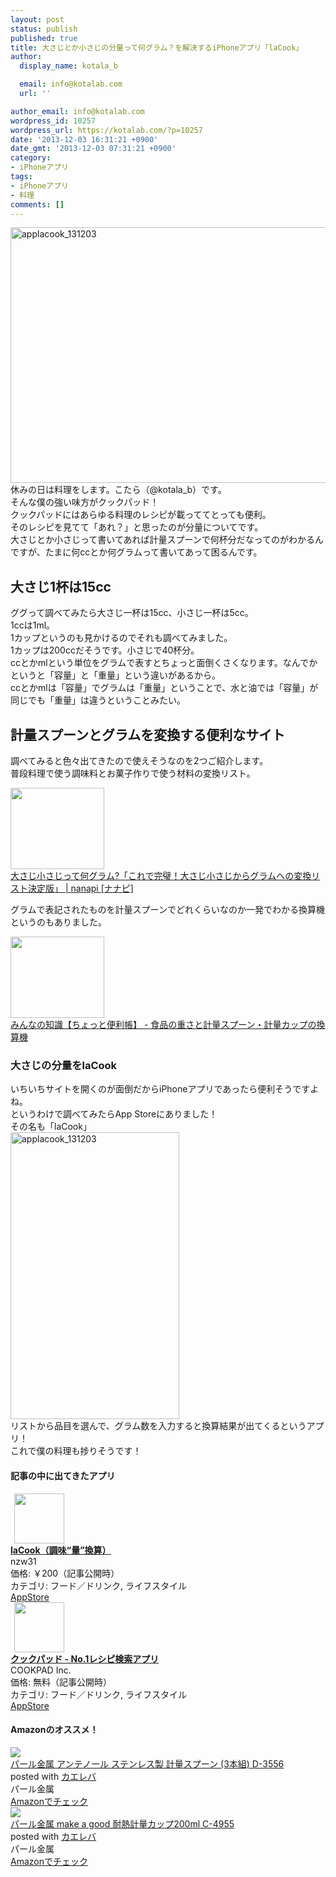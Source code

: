 ```yaml
---
layout: post
status: publish
published: true
title: 大さじとか小さじの分量って何グラム？を解決するiPhoneアプリ「laCook」
author:
  display_name: kotala_b

  email: info@kotalab.com
  url: ''

author_email: info@kotalab.com
wordpress_id: 10257
wordpress_url: https://kotalab.com/?p=10257
date: '2013-12-03 16:31:21 +0900'
date_gmt: '2013-12-03 07:31:21 +0900'
category:
- iPhoneアプリ
tags:
- iPhoneアプリ
- 料理
comments: []
---
```

<p><img src="https://kotalab.com/wp-content/uploads/applacook_131203-546x409.jpg" alt="applacook_131203" width="546" height="409" class="alignnone size-large wp-image-10261" /><br />
休みの日は料理をします。こたら（@kotala_b）です。<br />
そんな僕の強い味方がクックパッド！<br />
クックパッドにはあらゆる料理のレシピが載っててとっても便利。<br />
そのレシピを見てて「あれ？」と思ったのが分量についてです。<br />
大さじとか小さじって書いてあれば計量スプーンで何杯分だなってのがわかるんですが、たまに何ccとか何グラムって書いてあって困るんです。<br />
<!--more--></p>
<h2>大さじ1杯は15cc</h2>
<p>ググって調べてみたら大さじ一杯は15cc、小さじ一杯は5cc。<br />
1ccは1ml。<br />
1カップというのも見かけるのでそれも調べてみました。<br />
1カップは200ccだそうです。小さじで40杯分。<br />
ccとかmlという単位をグラムで表すとちょっと面倒くさくなります。なんでかというと「容量」と「重量」という違いがあるから。<br />
ccとかmlは「容量」でグラムは「重量」ということで、水と油では「容量」が同じでも「重量」は違うということみたい。</p>
<h2>計量スプーンとグラムを変換する便利なサイト</h2>
<p>調べてみると色々出てきたので使えそうなのを2つご紹介します。<br />
普段料理で使う調味料とお菓子作りで使う材料の変換リスト。</p>
<div class="shht">
<div class="shhtimg"><a href="http://nanapi.jp/19581/" target="_blank"><img src="http://capture.heartrails.com/150x130/shadow?http://nanapi.jp/19581/" alt="" width="150" height="130" /></a></div>
<div class="shhttext"><a href="http://nanapi.jp/19581/" target="_blank">大さじ小さじって何グラム?「これで完璧！大さじ小さじからグラムへの変換リスト決定版」 | nanapi [ナナピ]</a><a href="http://b.hatena.ne.jp/entry/http://nanapi.jp/19581/" target="_blank"><img border="0" src="http://b.hatena.ne.jp/entry/image/http://nanapi.jp/19581/" alt="" /></a></div>
</div>
<p>グラムで表記されたものを計量スプーンでどれくらいなのか一発でわかる換算機というのもありました。</p>
<div class="shht">
<div class="shhtimg"><a href="http://www.benricho.org/doryoko_cup_spoon/conv.html" target="_blank"><img src="http://capture.heartrails.com/150x130/shadow?http://www.benricho.org/doryoko_cup_spoon/conv.html" alt="" width="150" height="130" /></a></div>
<div class="shhttext"><a href="http://www.benricho.org/doryoko_cup_spoon/conv.html" target="_blank">みんなの知識【ちょっと便利帳】 - 食品の重さと計量スプーン・計量カップの換算機</a><a href="http://b.hatena.ne.jp/entry/http://www.benricho.org/doryoko_cup_spoon/conv.html" target="_blank"><img border="0" src="http://b.hatena.ne.jp/entry/image/http://www.benricho.org/doryoko_cup_spoon/conv.html" alt="" /></a></div>
</div>
<h3>大さじの分量をlaCook</h3>
<p>いちいちサイトを開くのが面倒だからiPhoneアプリであったら便利そうですよね。<br />
というわけで調べてみたらApp Storeにありました！<br />
その名も「laCook」<br />
<img src="https://kotalab.com/wp-content/uploads/applacook_131203.png" alt="applacook_131203" width="270" height="459" class="alignnone size-full wp-image-10259" /><br />
リストから品目を選んで、グラム数を入力すると換算結果が出てくるというアプリ！<br />
これで僕の料理も捗りそうです！</p>
<h4 class="app">記事の中に出てきたアプリ</h4>
<div class="applink">
<div class="applinkimg"><a href="https://itunes.apple.com/jp/app/lacook-diao-wei-liang-huan/id408185312?mt=8&uo=4&at=10l4yU" rel="nofollow" target="_blank"><img hspace="6" src="http://a1683.phobos.apple.com/us/r30/Purple/v4/3a/f2/c5/3af2c579-e03e-142c-9998-9defb1a01474/mzl.xqcqmkrb.png" width="80" /></a></div>
<div class="applinktext">
<div class="applinktitle"><strong><a href="https://itunes.apple.com/jp/app/lacook-diao-wei-liang-huan/id408185312?mt=8&uo=4&at=10l4yU" rel="nofollow" target="_blank">laCook（調味&ldquo;量&rdquo;換算）</a></strong></div>
<div class="applinkinfo">nzw31</div>
<div class="applinkinfo">価格: ￥200（記事公開時）</div>
<div class="applinkinfo">カテゴリ: フード／ドリンク, ライフスタイル</div>
</div>
<div class="clear"></div>
<div class="appstorelink"><a href="https://itunes.apple.com/jp/app/lacook-diao-wei-liang-huan/id408185312?mt=8&uo=4&at=10l4yU" rel="nofollow" target="_blank">AppStore</a></div>
</div>
<div class="applink">
<div class="applinkimg"><a href="https://itunes.apple.com/jp/app/kukkupaddo-no.1reshipi-jian/id340368403?mt=8&uo=4&at=10l4yU" rel="nofollow" target="_blank"><img hspace="6" src="http://a1379.phobos.apple.com/us/r30/Purple4/v4/a1/ed/82/a1ed827a-27ff-cac5-7e5c-6700030ffca4/mzl.nejdtzqz.png" width="80" /></a></div>
<div class="applinktext">
<div class="applinktitle"><strong><a href="https://itunes.apple.com/jp/app/kukkupaddo-no.1reshipi-jian/id340368403?mt=8&uo=4&at=10l4yU" rel="nofollow" target="_blank">クックパッド - No.1レシピ検索アプリ</a></strong></div>
<div class="applinkinfo">COOKPAD Inc.</div>
<div class="applinkinfo">価格: 無料（記事公開時）</div>
<div class="applinkinfo">カテゴリ: フード／ドリンク, ライフスタイル</div>
</div>
<div class="clear"></div>
<div class="appstorelink"><a href="https://itunes.apple.com/jp/app/kukkupaddo-no.1reshipi-jian/id340368403?mt=8&uo=4&at=10l4yU" rel="nofollow" target="_blank">AppStore</a></div>
</div>
<h4 class="aam">Amazonのオススメ！</h4>
<div class="kaerebalink-box">
<div class="kaerebalink-image"><a href="http://www.amazon.co.jp/exec/obidos/ASIN/B002TYZSYS/same-22/ref=nosim/" rel="nofollow" target="_blank"><img src="http://ecx.images-amazon.com/images/I/41ReCmbl1kL._SL160_.jpg" style="border: none;" /></a></div>
<div class="kaerebalink-info">
<div class="kaerebalink-name"><a href="http://www.amazon.co.jp/exec/obidos/ASIN/B002TYZSYS/same-22/ref=nosim/" rel="nofollow" target="_blank">パール金属 アンテノール  ステンレス製 計量スプーン (3本組) D-3556</a>
<div class="kaerebalink-powered-date">posted with <a href="http://kaereba.com" rel="nofollow" target="_blank">カエレバ</a></div>
</div>
<div class="kaerebalink-detail"> パール金属     </div>
<div class="kaerebalink-link1">
<div class="shoplinkamazon"><a href="http://www.amazon.co.jp/gp/search?keywords=D-3556&__mk_ja_JP=%83J%83%5E%83J%83i&tag=same-22" rel="nofollow" target="_blank" title="アマゾン" >Amazonでチェック</a></div>
</div>
</div>
<div class="booklink-footer"></div>
</div>
<div class="kaerebalink-box">
<div class="kaerebalink-image"><a href="http://www.amazon.co.jp/exec/obidos/ASIN/B0057SCG7K/same-22/ref=nosim/" rel="nofollow" target="_blank"><img src="http://ecx.images-amazon.com/images/I/51-RsdGSPVL._SL160_.jpg" style="border: none;" /></a></div>
<div class="kaerebalink-info">
<div class="kaerebalink-name"><a href="http://www.amazon.co.jp/exec/obidos/ASIN/B0057SCG7K/same-22/ref=nosim/" rel="nofollow" target="_blank">パール金属 make a good 耐熱計量カップ200ml C-4955</a>
<div class="kaerebalink-powered-date">posted with <a href="http://kaereba.com" rel="nofollow" target="_blank">カエレバ</a></div>
</div>
<div class="kaerebalink-detail"> パール金属     </div>
<div class="kaerebalink-link1">
<div class="shoplinkamazon"><a href="http://www.amazon.co.jp/gp/search?keywords=C-4955&__mk_ja_JP=%83J%83%5E%83J%83i&tag=same-22" rel="nofollow" target="_blank" title="アマゾン" >Amazonでチェック</a></div>
</div>
</div>
<div class="booklink-footer"></div>
</div>
